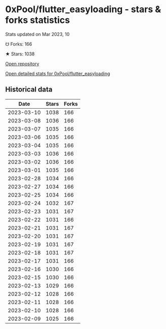 # 0xPool/flutter_easyloading - stars & forks statistics

Stats updated on Mar 2023, 10

☋ Forks: 166

★ Stars: 1038

[Open repository](https://github.com/0xPool/flutter_easyloading)

[Open detailed stats for 0xPool/flutter_easyloading](https://reviewgithub.com/rep/0xPool/flutter_easyloading)

## Historical data
| Date | Stars | Forks |
|------|-------|-------|
| 2023-03-10 | 1038 | 166 | 
| 2023-03-08 | 1036 | 166 | 
| 2023-03-07 | 1035 | 166 | 
| 2023-03-06 | 1035 | 166 | 
| 2023-03-04 | 1035 | 166 | 
| 2023-03-03 | 1036 | 166 | 
| 2023-03-02 | 1036 | 166 | 
| 2023-03-01 | 1035 | 166 | 
| 2023-02-28 | 1034 | 166 | 
| 2023-02-27 | 1034 | 166 | 
| 2023-02-25 | 1034 | 166 | 
| 2023-02-24 | 1032 | 167 | 
| 2023-02-23 | 1031 | 167 | 
| 2023-02-22 | 1031 | 166 | 
| 2023-02-21 | 1031 | 167 | 
| 2023-02-20 | 1031 | 167 | 
| 2023-02-19 | 1031 | 167 | 
| 2023-02-18 | 1031 | 167 | 
| 2023-02-17 | 1031 | 166 | 
| 2023-02-16 | 1030 | 166 | 
| 2023-02-15 | 1030 | 166 | 
| 2023-02-13 | 1029 | 166 | 
| 2023-02-12 | 1028 | 166 | 
| 2023-02-11 | 1028 | 166 | 
| 2023-02-10 | 1028 | 166 | 
| 2023-02-09 | 1025 | 166 | 

